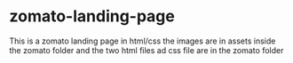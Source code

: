 # zomato-landing-page
This is a zomato landing page in  html/css
the images are in assets inside the zomato folder
and the two html files ad css file are in the zomato folder
